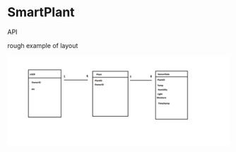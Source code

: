 # SmartPlant
API

rough example of layout

![alt text](https://github.com/s3434434/SmartPlant/blob/master/dbthingexample.png?raw=true)
